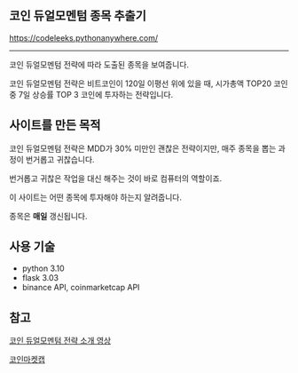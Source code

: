 ## 코인 듀얼모멘텀 종목 추출기

https://codeleeks.pythonanywhere.com/

<hr />

코인 듀얼모멘텀 전략에 따라 도출된 종목을 보여줍니다.

코인 듀얼모멘텀 전략은 비트코인이 120일 이평선 위에 있을 때, 시가총액 TOP20 코인 중 7일 상승률 TOP 3 코인에 투자하는 전략입니다.

## 사이트를 만든 목적

코인 듀얼모멘텀 전략은 MDD가 30% 미만인 괜찮은 전략이지만, 매주 종목을 뽑는 과정이 번거롭고 귀찮습니다.

번거롭고 귀찮은 작업을 대신 해주는 것이 바로 컴퓨터의 역할이죠.

이 사이트는 어떤 종목에 투자해야 하는지 알려줍니다.

종목은 **매일** 갱신됩니다.

## 사용 기술

- python 3.10
- flask 3.03
- binance API, coinmarketcap API

## 참고

[코인 듀얼모멘텀 전략 소개 영상](https://www.youtube.com/watch?v=Cw2I6NDIEns&t=142s)

[코인마켓캡](https://coinmarketcap.com/)
